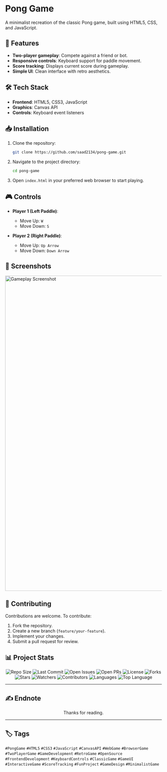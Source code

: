 # Pong Game

A minimalist recreation of the classic Pong game, built using HTML5, CSS, and JavaScript.



## 🚀 Features

* **Two-player gameplay**: Compete against a friend or bot.
* **Responsive controls**: Keyboard support for paddle movement.
* **Score tracking**: Displays current score during gameplay.
* **Simple UI**: Clean interface with retro aesthetics.



## 🛠️ Tech Stack

* **Frontend**: HTML5, CSS3, JavaScript
* **Graphics**: Canvas API
* **Controls**: Keyboard event listeners



## 📥 Installation

1. Clone the repository:

   ```bash
   git clone https://github.com/saad2134/pong-game.git
   ```


2. Navigate to the project directory:

   ```bash
   cd pong-game
   ```


3. Open `index.html` in your preferred web browser to start playing.



## 🎮 Controls

* **Player 1 (Left Paddle)**:

  * Move Up: `W`
  * Move Down: `S`

* **Player 2 (Right Paddle)**:

  * Move Up: `Up Arrow`
  * Move Down: `Down Arrow`



## 📸 Screenshots

<img width="1920" height="1014" alt="Gameplay Screenshot" src="https://github.com/user-attachments/assets/39593c36-cea9-4dbf-8311-c493906fb2f5" />



## 🤝 Contributing

Contributions are welcome. To contribute:

1. Fork the repository.
2. Create a new branch (`feature/your-feature`).
3. Implement your changes.
4. Submit a pull request for review.

## 📊 **Project Stats**

<div align="center">
  
![Repo Size](https://img.shields.io/github/repo-size/saad2134/pong-game)
![Last Commit](https://img.shields.io/github/last-commit/saad2134/pong-game)
![Open Issues](https://img.shields.io/github/issues/saad2134/pong-game)
![Open PRs](https://img.shields.io/github/issues-pr/saad2134/pong-game)
![License](https://img.shields.io/github/license/saad2134/pong-game)
![Forks](https://img.shields.io/github/forks/saad2134/pong-game?style=social)
![Stars](https://img.shields.io/github/stars/saad2134/pong-game?style=social)
![Watchers](https://img.shields.io/github/watchers/saad2134/pong-game?style=social)
![Contributors](https://img.shields.io/github/contributors/saad2134/pong-game)
![Languages](https://img.shields.io/github/languages/count/saad2134/pong-game)
![Top Language](https://img.shields.io/github/languages/top/saad2134/pong-game)

</div>

---

## ✍️ Endnote
<p align="center">Thanks for reading.</p>

---

## 🏷 Tags

`#PongGame` `#HTML5` `#CSS3` `#JavaScript` `#CanvasAPI` `#WebGame` `#BrowserGame` `#TwoPlayerGame` `#GameDevelopment` `#RetroGame` `#OpenSource` `#FrontendDevelopment` `#KeyboardControls` `#ClassicGame` `#GameUI` `#InteractiveGame` `#ScoreTracking` `#FunProject` `#GameDesign` `#MinimalistGame`
